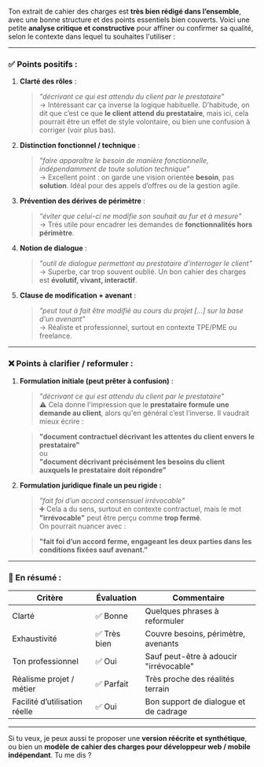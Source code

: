 Ton extrait de cahier des charges est **très bien rédigé dans l’ensemble**, avec une bonne structure et des points essentiels bien couverts. Voici une petite **analyse critique et constructive** pour affiner ou confirmer sa qualité, selon le contexte dans lequel tu souhaites l'utiliser :

---

### ✅ **Points positifs** :

1. **Clarté des rôles** :
   > _"décrivant ce qui est attendu du client par le prestataire"_  
   → Intéressant car ça inverse la logique habituelle. D’habitude, on dit que c’est ce que **le client attend du prestataire**, mais ici, cela pourrait être un effet de style volontaire, ou bien une confusion à corriger (voir plus bas).

2. **Distinction fonctionnel / technique** :
   > _"faire apparaître le besoin de manière fonctionnelle, indépendamment de toute solution technique"_  
   → Excellent point : on garde une vision orientée **besoin**, pas **solution**. Idéal pour des appels d’offres ou de la gestion agile.

3. **Prévention des dérives de périmètre** :
   > _"éviter que celui-ci ne modifie son souhait au fur et à mesure"_  
   → Très utile pour encadrer les demandes de **fonctionnalités hors périmètre**.

4. **Notion de dialogue** :
   > _"outil de dialogue permettant au prestataire d’interroger le client"_  
   → Superbe, car trop souvent oublié. Un bon cahier des charges est **évolutif, vivant, interactif**.

5. **Clause de modification + avenant** :
   > _"peut tout à fait être modifié au cours du projet [...] sur la base d’un avenant"_  
   → Réaliste et professionnel, surtout en contexte TPE/PME ou freelance.

---

### ❌ **Points à clarifier / reformuler** :

1. **Formulation initiale (peut prêter à confusion)** :
   > _"décrivant ce qui est attendu du client par le prestataire"_  
   ⚠️ Cela donne l'impression que le **prestataire formule une demande au client**, alors qu'en général c’est l’inverse. Il vaudrait mieux écrire :

   > **"document contractuel décrivant les attentes du client envers le prestataire"**  
   ou  
   > **"document décrivant précisément les besoins du client auxquels le prestataire doit répondre"**

2. **Formulation juridique finale un peu rigide :**
   > _"fait foi d’un accord consensuel irrévocable"_  
   ➕ Cela a du sens, surtout en contexte contractuel, mais le mot **"irrévocable"** peut être perçu comme **trop fermé**.  
   On pourrait nuancer avec :

   > **"fait foi d’un accord ferme, engageant les deux parties dans les conditions fixées sauf avenant."**

---

### 🧾 En résumé :

| Critère                        | Évaluation | Commentaire |
|-------------------------------|------------|-------------|
| Clarté                        | ✅ Bonne    | Quelques phrases à reformuler |
| Exhaustivité                  | ✅ Très bien | Couvre besoins, périmètre, avenants |
| Ton professionnel             | ✅ Oui      | Sauf peut-être à adoucir "irrévocable" |
| Réalisme projet / métier      | ✅ Parfait  | Très proche des réalités terrain |
| Facilité d’utilisation réelle | ✅ Oui      | Bon support de dialogue et de cadrage |

---

Si tu veux, je peux aussi te proposer une **version réécrite et synthétique**, ou bien un **modèle de cahier des charges pour développeur web / mobile indépendant**. Tu me dis ?